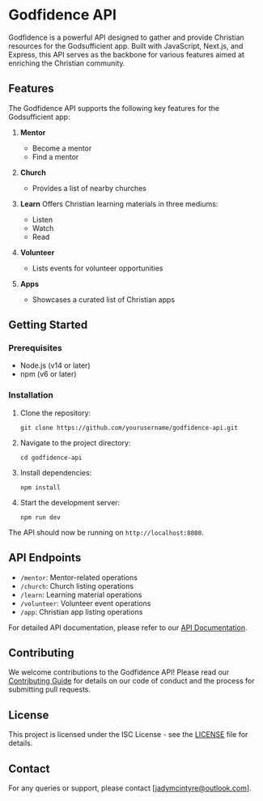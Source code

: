 # Godfidence API

Godfidence is a powerful API designed to gather and provide Christian resources for the Godsufficient app. Built with JavaScript, Next.js, and Express, this API serves as the backbone for various features aimed at enriching the Christian community.

## Features

The Godfidence API supports the following key features for the Godsufficient app:

1. **Mentor**
   - Become a mentor
   - Find a mentor

2. **Church**
   - Provides a list of nearby churches

3. **Learn**
   Offers Christian learning materials in three mediums:
   - Listen
   - Watch
   - Read

4. **Volunteer**
   - Lists events for volunteer opportunities

5. **Apps**
   - Showcases a curated list of Christian apps

## Getting Started

### Prerequisites

- Node.js (v14 or later)
- npm (v6 or later)

### Installation

1. Clone the repository:
   ```
   git clone https://github.com/yourusername/godfidence-api.git
   ```

2. Navigate to the project directory:
   ```
   cd godfidence-api
   ```

3. Install dependencies:
   ```
   npm install
   ```

4. Start the development server:
   ```
   npm run dev
   ```

The API should now be running on `http://localhost:8080`.

## API Endpoints

- `/mentor`: Mentor-related operations
- `/church`: Church listing operations
- `/learn`: Learning material operations
- `/volunteer`: Volunteer event operations
- `/app`: Christian app listing operations

For detailed API documentation, please refer to our [API Documentation](link-to-your-api-docs).

## Contributing

We welcome contributions to the Godfidence API! Please read our [Contributing Guide](CONTRIBUTING.md) for details on our code of conduct and the process for submitting pull requests.

## License

This project is licensed under the ISC License - see the [LICENSE](LICENSE) file for details.

## Contact

For any queries or support, please contact [jadymcintyre@outlook.com].
